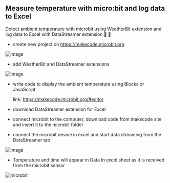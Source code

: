 ## Measure temperature with micro:bit and log data to Excel    

   Detect ambient temperature with microbit using WeatherBit extension and log data to Excel with DataStreamer extension   🥵 🥶

- create new project on https://makecode.microbit.org

![image](https://user-images.githubusercontent.com/77109037/159141291-ae7bf77c-e55c-4a22-a1e1-b40d170569a7.png)


- add WeatherBit and DataStreamer extensions

![image](https://user-images.githubusercontent.com/77109037/159141511-bc59aad6-7b9f-44ff-888a-4caa067aa7f7.png)


- write code to display the ambient temperature using Blocks or JavaScript

   link: https://makecode.microbit.org/#editor

- download DataStreamer extension for Excel

- connect microbit to the computer, download code from makecode site and insert it to the microbit folder

- connect the microbit device in excel and start data streaming from the DataStreamer tab

![image](https://user-images.githubusercontent.com/77109037/159141687-00b07ae7-0708-4395-b1b4-51a4aa5033b7.png)


- Temperature and time will appear in Data In excel sheet as it is received from the microbit sensor

![microbit](https://user-images.githubusercontent.com/77109037/159142336-80783356-357e-4f3e-b1ea-8a4c50b3fc41.gif)







